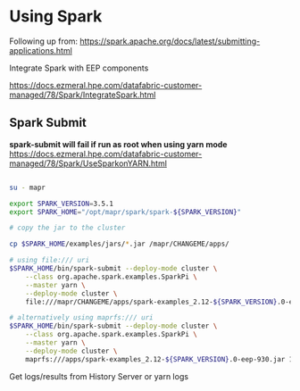 # Using Spark

Following up from:
https://spark.apache.org/docs/latest/submitting-applications.html

Integrate Spark with EEP components

https://docs.ezmeral.hpe.com/datafabric-customer-managed/78/Spark/IntegrateSpark.html


## Spark Submit

**spark-submit will fail if run as root when using yarn mode**
https://docs.ezmeral.hpe.com/datafabric-customer-managed/78/Spark/UseSparkonYARN.html


```bash

su - mapr

export SPARK_VERSION=3.5.1
export SPARK_HOME="/opt/mapr/spark/spark-${SPARK_VERSION}"

# copy the jar to the cluster

cp $SPARK_HOME/examples/jars/*.jar /mapr/CHANGEME/apps/

# using file:/// uri
$SPARK_HOME/bin/spark-submit --deploy-mode cluster \
    --class org.apache.spark.examples.SparkPi \
    --master yarn \
    --deploy-mode cluster \
    file:///mapr/CHANGEME/apps/spark-examples_2.12-${SPARK_VERSION}.0-eep-930.jar 10

# alternatively using maprfs:/// uri
$SPARK_HOME/bin/spark-submit --deploy-mode cluster \
    --class org.apache.spark.examples.SparkPi \
    --master yarn \
    --deploy-mode cluster \
    maprfs:///apps/spark-examples_2.12-${SPARK_VERSION}.0-eep-930.jar 10

```

Get logs/results from History Server or yarn logs
